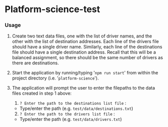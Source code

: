 # Platform-science-test

### Usage

1. Create two text data files, one with the list of driver names, and the other with the list of destination addresses. Each line of the drivers file should have a single driver name. Similarly, each line of the destinations file should have a single destination address. Recall that this will be a balanced assignment, so there should be the same number of drivers as there are destinations.

2. Start the application by running/typing '`npm run start`' from within the project directory (i.e. '`platform-science`').

3. The application will prompt the user to enter the filepaths to the data files created in step 1 above:

   1. `? Enter the path to the destinations list file` :

   - Type/enter the path (e.g. `test/data/destinations.txt`)

   2. `? Enter the path to the drivers list file` :

   - Type/enter the path (e.g. `test/data/drivers.txt`)
